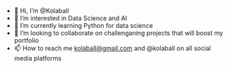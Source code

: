 - 👋 Hi, I’m @Kolaball
- 👀 I’m interested in Data Science and AI
- 🌱 I’m currently learning Python for data science
- 💞️ I’m looking to collaborate on challenganing projects that will boost my portfolio
- 📫 How to reach me kolaball@gmail.com and @kolaball on all social media platforms

<!---
Kolaball/Kolaball is a ✨ special ✨ repository because its `README.md` (this file) appears on your GitHub profile.
You can click the Preview link to take a look at your changes.
--->
